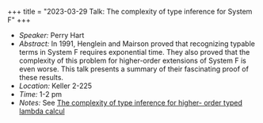 +++
title = "2023-03-29 Talk: The complexity of type inference for System F"
+++

- _Speaker:_ Perry Hart
- _Abstract:_ In 1991, Henglein and Mairson proved that recognizing typable terms in System F requires 
exponential time. They also proved that the complexity of this problem for higher-order extensions of 
System F is even worse. This talk presents a summary of their fascinating proof of these results.
- _Location:_ Keller 2-225
- _Time:_ 1-2 pm
- _Notes:_ See [The complexity of type inference for higher-
order typed lambda calcul](https://citeseerx.ist.psu.edu/document?repid=rep1&type=pdf&doi=ad4f4111f859578a648cba1b7a3170dc1b7e5f01)
<!--more-->
